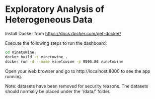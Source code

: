 # Exploratory Analysis of Heterogeneous Data

Install Docker from https://docs.docker.com/get-docker/

Execute the following steps to run the dashboard.

```bash
cd VinetoWine
docker build -t vinetowine .
docker run -d --name vinetowine -p 8000:80 vinetowine
```
Open your web browser and go to http://localhost:8000 to see the app running.

Note: datasets have been removed for security reasons. The datasets should normally be placed under the '/data/' folder.